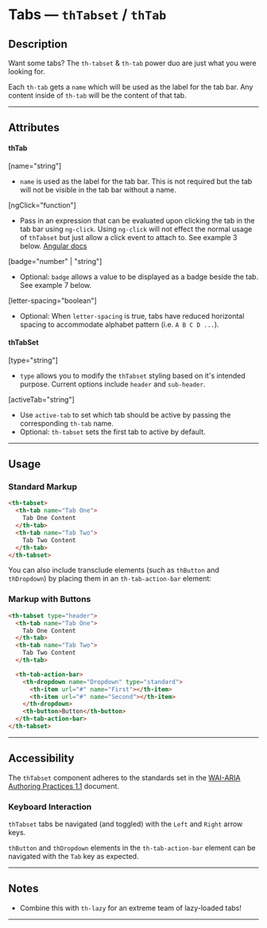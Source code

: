 # Tabs — `thTabset` / `thTab`

## Description

Want some tabs? The `th-tabset` & `th-tab` power duo are just what you were looking for.

Each `th-tab` gets a `name` which will be used as the label for the tab bar.
Any content inside of `th-tab` will be the content of that tab.

---

## Attributes

#### thTab
[name="string"]
- `name` is used as the label for the tab bar. This is not required but the tab
will not be visible in the tab bar without a name.

[ngClick="function"]
- Pass in an expression that can be evaluated upon clicking the tab in the tab bar
using `ng-click`. Using `ng-click` will not effect the normal usage of `thTabset`
but just allow a click event to attach to. See example 3 below.
[Angular docs](https://docs.angularjs.org/api/ng/directive/ngClick)

[badge="number" | "string"]
- Optional: `badge` allows a value to be displayed as a badge beside the tab. See example 7 below.

[letter-spacing="boolean"]
- Optional: When `letter-spacing` is true, tabs have reduced horizontal spacing
to accommodate alphabet pattern (i.e. `A B C D ...`).

#### thTabSet
[type="string"]
- `type` allows you to modify the `thTabset` styling based on it's intended purpose.
Current options include `header` and `sub-header`.

[activeTab="string"]
- Use `active-tab` to set which tab should be active by passing the corresponding
`th-tab` name.
- Optional: `th-tabset` sets the first tab to active by default.

---

## Usage
### Standard Markup

```html
<th-tabset>
  <th-tab name="Tab One">
    Tab One Content
  </th-tab>
  <th-tab name="Tab Two">
    Tab Two Content
  </th-tab>
</th-tabset>
```

You can also include transclude elements (such as `thButton` and `thDropdown`) by placing them in an `th-tab-action-bar` element:

### Markup with Buttons

```html
<th-tabset type="header">
  <th-tab name="Tab One">
    Tab One Content
  </th-tab>
  <th-tab name="Tab Two">
    Tab Two Content
  </th-tab>

  <th-tab-action-bar>
    <th-dropdown name="Dropdown" type="standard">
      <th-item url="#" name="First"></th-item>
      <th-item url="#" name="Second"></th-item>
    </th-dropdown>
    <th-button>Button</th-button>
  </th-tab-action-bar>
</th-tabset>
```

---

## Accessibility

The `thTabset` component adheres to the standards set in the [WAI-ARIA Authoring Practices 1.1](https://www.w3.org/TR/wai-aria-practices-1.1/#tabpanel) document.

### Keyboard Interaction
`thTabset` tabs be navigated (and toggled) with the `Left` and `Right` arrow keys.

`thButton` and `thDropdown` elements in the `th-tab-action-bar` element can be
navigated with the `Tab` key as expected.

---

## Notes

- Combine this with `th-lazy` for an extreme team of lazy-loaded tabs!

---
